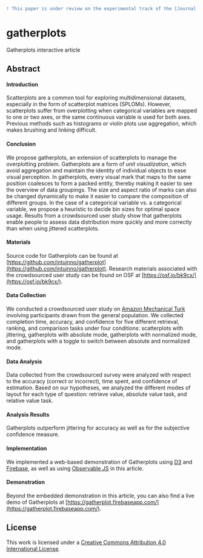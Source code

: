 ```diff
! This paper is under review on the experimental track of the [Journal of Visualization and Interaction](https://www.journalovi.org/).
```

# gatherplots
Gatherplots interactive article

## Abstract

#### Introduction
Scatterplots are a common tool for exploring multidimensional datasets, especially in the form of scatterplot matrices (SPLOMs).
However, scatterplots suffer from overplotting when categorical variables are mapped to one or two axes, or the same continuous variable is used for both axes.
Previous methods such as histograms or violin plots use aggregation, which makes brushing and linking difficult.

#### Conclusion

We propose gatherplots, an extension of scatterplots to manage the overplotting problem.
Gatherplots are a form of *unit visualization*, which avoid aggregation and maintain the identity of individual objects to ease visual perception.
In gatherplots, every visual mark that maps to the same position coalesces to form a packed entity, thereby making it easier to see the overview of data groupings.
The size and aspect ratio of marks can also be changed dynamically to make it easier to compare the composition of different groups.
In the case of a categorical variable vs. a categorical variable, we propose a heuristic to decide bin sizes for optimal space usage.
Results from a crowdsourced user study show that gatherplots enable people to assess data distribution more quickly and more correctly than when using jittered scatterplots.

#### Materials

Source code for Gatherplots can be found at [https://github.com/intuinno/gatherplot](https://github.com/intuinno/gatherplot).
Research materials associated with the crowdsourced user study can be found on OSF at [https://osf.io/bk9cx/](https://osf.io/bk9cx/).

#### Data Collection

We conducted a crowdsourced user study on [Amazon Mechanical Turk](https://www.mturk.com/) involving participants drawn from the general population.
We collected completion time, accuracy, and confidence for five different retrieval, ranking, and comparison tasks under four conditions: scatterplots with jittering, gatherplots with absolute mode, gatherplots with normalized mode, and gatherplots with a toggle to switch between absolute and normalized mode.

#### Data Analysis

Data collected from the crowdsourced survey were analyzed with respect to the accuracy (correct or incorrect), time spent, and confidence of estimation.
Based on our hypotheses, we analyzed the different modes of layout for each type of question: retrieve value, absolute value task, and relative value task.

#### Analysis Results

Gatherplots outperform jittering for accuracy as well as for the subjective confidence measure.

#### Implementation

We implemented a web-based demonstration of Gatherplots using [D3](https://d3js.org/) and [Firebase](https://firebase.google.com/), as well as using [Observable JS](https://observablehq.com/) in this article.

#### Demonstration

Beyond the embedded demonstration in this article, you can also find a live demo of Gatherplots at [https://gatherplot.firebaseapp.com/](https://gatherplot.firebaseapp.com/).

## License

This work is licensed under a [Creative Commons Attribution 4.0 International License](https://creativecommons.org/licenses/by/4.0/).
